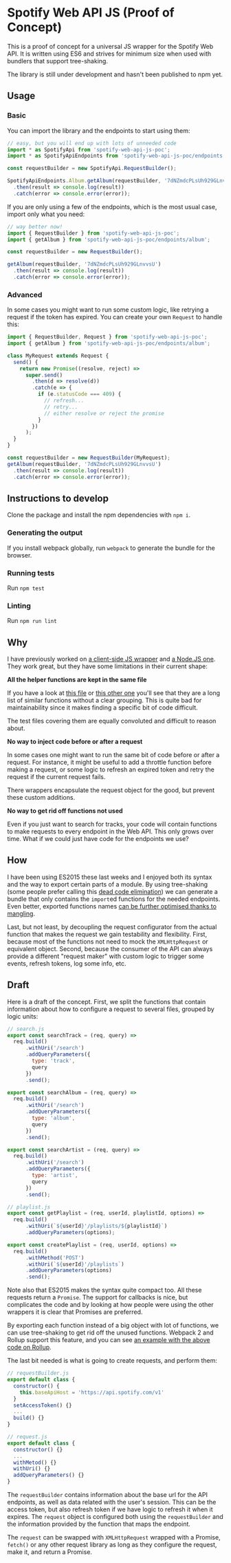 # Spotify Web API JS (Proof of Concept)

This is a proof of concept for a universal JS wrapper for the Spotify Web API. It is written using ES6 and strives for minimum size when used with bundlers that support tree-shaking.

The library is still under development and hasn't been published to npm yet.

## Usage

### Basic

You can import the library and the endpoints to start using them:

```js
// easy, but you will end up with lots of unneeded code
import * as SpotifyApi from 'spotify-web-api-js-poc';
import * as SpotifyApiEndpoints from 'spotify-web-api-js-poc/endpoints';

const requestBuilder = new SpotifyApi.RequestBuilder();

SpotifyApiEndpoints.Album.getAlbum(requestBuilder, '7dNZmdcPLsUh929GLnvvsU')
  .then(result => console.log(result))
  .catch(error => console.error(error));
```

If you are only using a few of the endpoints, which is the most usual case, import only what you need:

```js
// way better now!
import { RequestBuilder } from 'spotify-web-api-js-poc';
import { getAlbum } from 'spotify-web-api-js-poc/endpoints/album';

const requestBuilder = new RequestBuilder();

getAlbum(requestBuilder, '7dNZmdcPLsUh929GLnvvsU')
  .then(result => console.log(result))
  .catch(error => console.error(error));
```

### Advanced

In some cases you might want to run some custom logic, like retrying a request if the token has expired. You can create your own `Request` to handle this:

```js
import { RequestBuilder, Request } from 'spotify-web-api-js-poc';
import { getAlbum } from 'spotify-web-api-js-poc/endpoints/album';

class MyRequest extends Request {
  send() {
    return new Promise((resolve, reject) =>
      super.send()
        .then(d => resolve(d))
        .catch(e => {
          if (e.statusCode === 409) {
            // refresh...
            // retry...
            // either resolve or reject the promise
          }
        })
      );
  }
}

const requestBuilder = new RequestBuilder(MyRequest);
getAlbum(requestBuilder, '7dNZmdcPLsUh929GLnvvsU')
  .then(result => console.log(result))
  .catch(error => console.error(error));
```

## Instructions to develop

Clone the package and install the npm dependencies with `npm i`.

### Generating the output

If you install webpack globally, run `webpack` to generate the bundle for the browser.

### Running tests

Run `npm test`

### Linting

Run `npm run lint`

## Why

I have previously worked on [a client-side JS wrapper](https://github.com/JMPerez/spotify-web-api-js) and [a Node.JS one](https://github.com/thelinmichael/spotify-web-api-node). They work great, but they have some limitations in their current shape:

**All the helper functions are kept in the same file**

If you have a look at [this file](https://github.com/JMPerez/spotify-web-api-js/blob/master/src/spotify-web-api.js) or [this other one](https://github.com/thelinmichael/spotify-web-api-node/blob/master/src/spotify-web-api.js) you'll see that they are a long list of similar functions without a clear grouping. This is quite bad for maintainability since it makes finding a specific bit of code difficult.

The test files covering them are equally convoluted and difficult to reason about.

**No way to inject code before or after a request**

In some cases one might want to run the same bit of code before or after a request. For instance, it might be useful to add a throttle function before making a request, or some logic to refresh an expired token and retry the request if the current request fails.

There wrappers encapsulate the request object for the good, but prevent these custom additions.

**No way to get rid off functions not used**

Even if you just want to search for tracks, your code will contain functions to make requests to every endpoint in the Web API. This only grows over time. What if we could just have code for the endpoints we use?

## How

I have been using ES2015 these last weeks and I enjoyed both its syntax and the way to export certain parts of a module. By using tree-shaking (some people prefer calling this [dead code elimination](https://medium.com/@Rich_Harris/tree-shaking-versus-dead-code-elimination-d3765df85c80)) we can generate a bundle that only contains the `import`ed functions for the needed endpoints. Even better, exported functions names [can be further optimised thanks to mangling](https://gist.github.com/sokra/27b24881210b56bbaff7#es6-export-mangling).

Last, but not least, by decoupling the request configurator from the actual function that makes the request we gain testability and flexibility. First, because most of the functions not need to mock the `XMLHttpRequest` or equivalent object. Second, because the consumer of the API can always provide a different "request maker" with custom logic to trigger some events, refresh tokens, log some info, etc.

## Draft

Here is a draft of the concept. First, we split the functions that contain information about how to configure a request to several files, grouped by logic units:

```js
// search.js
export const searchTrack = (req, query) =>
  req.build()
      .withUri('/search')
      .addQueryParameters({
        type: 'track',
        query
      })
      .send();

export const searchAlbum = (req, query) =>
  req.build()
      .withUri('/search')
      .addQueryParameters({
        type: 'album',
        query
      })
      .send();

export const searchArtist = (req, query) =>
  req.build()
      .withUri('/search')
      .addQueryParameters({
        type: 'artist',
        query
      })
      .send();
```

```js
// playlist.js
export const getPlaylist = (req, userId, playlistId, options) =>
  req.build()
      .withUri(`${userId}'/playlists/${playlistId}`)
      .addQueryParameters(options);

export const createPlaylist = (req, userId, options) =>
  req.build()
      .withMethod('POST')
      .withUri(`${userId}'/playlists`)
      .addQueryParameters(options)
      .send();
```

Note also that ES2015 makes the syntax quite compact too. All these requests return a `Promise`. The support for callbacks is nice, but complicates the code and by looking at how people were using the other wrappers it is clear that Promises are preferred.

By exporting each function instead of a big object with lot of functions, we can use tree-shaking to get rid off the unused functions. Webpack 2 and Rollup support this feature, and you can see [an example with the above code on Rollup](http://rollupjs.org/#%7B%22options%22%3A%7B%22format%22%3A%22es%22%2C%22moduleName%22%3A%22myBundle%22%2C%22globals%22%3A%7B%7D%2C%22moduleId%22%3A%22%22%7D%2C%22modules%22%3A%5B%7B%22name%22%3A%22main.js%22%2C%22code%22%3A%22import%20%7B%20getPlaylist%20%7D%20from%20'.%2Fplaylist.js'%3B%5Cnconsole.log(%20getPlaylist(obj)%20)%3B%22%7D%2C%7B%22name%22%3A%22playlist.js%22%2C%22code%22%3A%22export%20const%20getPlaylist%20%3D%20(req%2C%20userId%2C%20playlistId%2C%20options)%20%3D%3E%5Cn%20%20req.build()%5Cn%20%20%20%20%20%20.withUri(%60%24%7BuserId%7D'%2Fplaylists%2F%24%7BplaylistId%7D%60)%5Cn%20%20%20%20%20%20.addQueryParameters(options)%3B%5Cn%5Cnexport%20const%20createPlaylist%20%3D%20(req%2C%20userId%2C%20options)%20%3D%3E%5Cn%20%20req.build()%5Cn%20%20%20%20%20%20.withMethod('POST')%5Cn%20%20%20%20%20%20.withUri(%60%24%7BuserId%7D'%2Fplaylists%60)%5Cn%20%20%20%20%20%20.addQueryParameters(options)%5Cn%20%20%20%20%20%20.send()%3B%22%7D%2C%7B%22name%22%3A%22search.js%22%2C%22code%22%3A%22export%20const%20searchTrack%20%3D%20(req%2C%20query)%20%3D%3E%5Cn%20%20req.build()%5Cn%20%20%20%20%20%20.withUri('%2Fsearch')%5Cn%20%20%20%20%20%20.addQueryParameters(%7B%5Cn%20%20%20%20%20%20%20%20type%3A%20'track'%2C%5Cn%20%20%20%20%20%20%20%20query%5Cn%20%20%20%20%20%20%7D)%5Cn%20%20%20%20%20%20.send()%3B%5Cn%5Cnexport%20const%20searchAlbum%20%3D%20(req%2C%20query)%20%3D%3E%20%5Cn%20%20req.build()%5Cn%20%20%20%20%20%20.withUri('%2Fsearch')%5Cn%20%20%20%20%20%20.addQueryParameters(%7B%5Cn%20%20%20%20%20%20%20%20type%3A%20'album'%2C%5Cn%20%20%20%20%20%20%20%20query%5Cn%20%20%20%20%20%20%7D)%5Cn%20%20%20%20%20%20.send()%3B%5Cn%5Cnexport%20const%20searchArtist%20%3D%20(req%2C%20query)%20%3D%3E%5Cn%20%20req.build()%5Cn%20%20%20%20%20%20.withUri('%2Fsearch')%5Cn%20%20%20%20%20%20.addQueryParameters(%7B%5Cn%20%20%20%20%20%20%20%20type%3A%20'artist'%2C%5Cn%20%20%20%20%20%20%20%20query%5Cn%20%20%20%20%20%20%7D)%5Cn%20%20%20%20%20%20.send()%3B%22%7D%5D%7D).

The last bit needed is what is going to create requests, and perform them:

```js
// requestBuilder.js
export default class {
  constructor() {
    this.baseApiHost = 'https://api.spotify.com/v1'
  }
  setAccessToken() {}
  ...
  build() {}
}

// request.js
export default class {
  constructor() {}
  ...
  withMetod() {}
  withUri() {}
  addQueryParameters() {}
}
```

The `requestBuilder` contains information about the base url for the API endpoints, as well as data related with the user's session. This can be the access token, but also refresh token if we have logic to refresh it when it expires. The `request` object is configured both using the `requestBuilder` and the information provided by the function that maps the endpoint.

The `request` can be swapped with `XMLHttpRequest` wrapped with a Promise, `fetch()` or any other request library as long as they configure the request, make it, and return a Promise.
